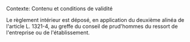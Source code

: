 Contexte: Contenu et conditions de validité

Le règlement intérieur est déposé, en application du deuxième alinéa de l'article L. 1321-4, au greffe du conseil de prud'hommes du ressort de l'entreprise ou de l'établissement.